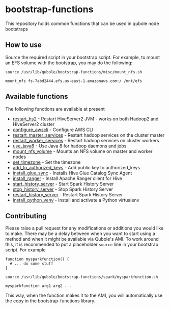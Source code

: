 # bootstrap-functions
This repository holds common functions that can be used in qubole node bootstraps

## How to use

Source the required script in your bootstrap script. For example, to mount an EFS volume with the bootstrap, you may do the following:

```
source /usr/lib/qubole/bootstrap-functions/misc/mount_nfs.sh

mount_nfs fs-7abd2444.efs.us-east-1.amazonaws.com:/ /mnt/efs
```

## Available functions
The following functions are available at present
* [restart_hs2](hive/hiveserver2.sh#L30) - Restart HiveServer2 JVM - works on both Hadoop2 and HiveServer2 cluster
* [configure_awscli](misc/awscli.sh#L11) - Configure AWS CLI
* [restart_master_services](hadoop/util.sh#L13) - Restart hadoop services on the cluster master
* [restart_worker_services](hadoop/util.sh#L43) - Restart hadoop services on cluster workers
* [use_java8](hadoop/util.sh#L61) - Use Java 8 for hadoop daemons and jobs
* [mount_nfs_volume](misc/mount_nfs.sh#L21) - Mounts an NFS volume on master and worker nodes
* [set_timezone](misc/util.sh#L14) - Set the timezone
* [add_to_authorized_keys](misc/util.sh#L38) - Add public key to authorized_keys
* [install_glue_sync](hive/glue-sync.sh#L11) - Installs Hive Glue Catalog Sync Agent
* [install_ranger](hive/ranger-client.sh#L13) - Install Apache Ranger client for Hive
* [start_history_server](spark/util.sh#L8) - Start Spark History Server
* [stop_history_server](spark/util.sh#L20) - Stop Spark History Server
* [restart_history_server](spark/util.sh#L32) - Restart Spark History Server
* [install_python_venv](misc/python_venv.sh#L17) - Install and activate a Python virtualenv

## Contributing
Please raise a pull request for any modifications or additions you would like to make. There may be a delay between when you want to start using a method and when it might be available via Qubole's AMI. To work around this, it is recommended to put a placeholder `source` line in your bootstrap script. For example

```
function mysparkfunction() {
  # ... do some stuff
}

source /usr/lib/qubole/bootstrap-functions/spark/mysparkfunction.sh

mysparkfunction arg1 arg2 ...
```

This way, when the function makes it to the AMI, you will automatically use the copy in the bootstrap-functions library.
